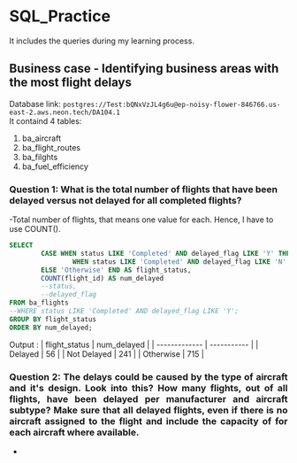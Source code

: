 # SQL_Practice
It includes the queries during my learning process.
## Business case - Identifying business areas with the most flight delays

Database link: ```postgres://Test:bQNxVzJL4g6u@ep-noisy-flower-846766.us-east-2.aws.neon.tech/DA104.1``` \
It containd 4 tables:
1. ba_aircraft
2. ba_flight_routes
3. ba_filghts
4. ba_fuel_efficiency

### Question 1: What is the total number of flights that have been delayed versus not delayed for all completed flights?
-Total number of flights, that means one value for each. Hence, I have to use COUNT().
~~~~sql
SELECT
        CASE WHEN status LIKE 'Completed' AND delayed_flag LIKE 'Y' THEN 'Delayed'
                WHEN status LIKE 'Completed' AND delayed_flag LIKE 'N' THEN 'Not Delayed'
        ELSE 'Otherwise' END AS flight_status,
        COUNT(flight_id) AS num_delayed
        --status,
        --delayed_flag
FROM ba_flights
--WHERE status LIKE 'Completed' AND delayed_flag LIKE 'Y';
GROUP BY flight_status
ORDER BY num_delayed;
~~~~
Output :
| flight_status | num_delayed |
| ------------- | ----------- |
| Delayed       | 56          |
| Not Delayed   | 241         |
| Otherwise     | 715         |


### <div style="text-align: justify"> Question 2: The delays could be caused by the type of aircraft and it's design. Look into this? How many flights, out of all flights, have been delayed per manufacturer and aircraft subtype? Make sure that all delayed flights, even if there is no aircraft assigned to the flight and include the capacity of for each aircraft where available. </div>
- 

